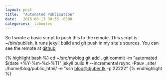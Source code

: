```yaml
---
layout: post
title:  "Automated Publication"
date:   2016-06-13 00:35 -0500
categories:  labnotes 
---
```


So I wrote a basic script to push this to the remote. This script is ~/bin/publish, it runs jekyll build and git push in my site's sources. You can see the remote at [github](https://github.com/djuber/myblog/)

{% highlight bash %}
cd ~/src/myblog
git add .
git commit -m "automated $(date +%Y-%m-%d-%T)"
jekyll build # --incremental
rsync -Pauv _site/ :/home/blog/public_html/ -e "ssh blog@djuber.tk -p 22222"
{% endhighlight %}
